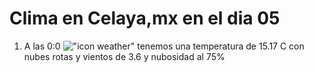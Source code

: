 # Clima en Celaya,mx en el dia 05

1. A las 0:0 !["icon weather"](http://openweathermap.org/img/w/04n.png) tenemos una temperatura de 15.17 C con nubes rotas y  vientos de 3.6 y nubosidad al 75%
